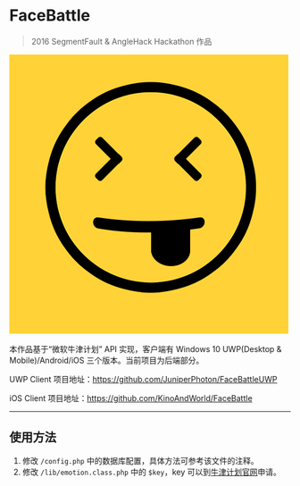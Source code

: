 # FaceBattle

> 2016 SegmentFault & AngleHack Hackathon 作品

![Logo](Icon.png)

本作品基于“微软牛津计划” API 实现，客户端有 Windows 10 UWP(Desktop & Mobile)/Android/iOS 三个版本。当前项目为后端部分。


UWP Client 项目地址：https://github.com/JuniperPhoton/FaceBattleUWP

iOS Client 项目地址：https://github.com/KinoAndWorld/FaceBattle

---

## 使用方法

1. 修改 `/config.php` 中的数据库配置，具体方法可参考该文件的注释。
2. 修改 `/lib/emotion.class.php` 中的 `$key`，key 可以到[牛津计划官网](https://www.azure.cn/cognitive-services)申请。